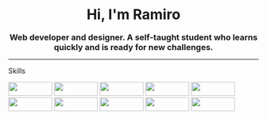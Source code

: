 <h1 style="text-align: center;">Hi, I'm Ramiro</h1>
    <h3 style="text-align: center; margin: 0 auto;">Web developer and designer. A self-taught student who learns quickly and is ready for new challenges.</h3>
    <hr>
    <div class="skills">
        <p>Skills</p>
        <img src="https://img.shields.io/badge/html5-%23E34F26.svg?style=for-the-badge&logo=html5&logoColor=white" style="width: 88px; height: 28px;">
        <img src="https://img.shields.io/badge/css3-%231572B6.svg?style=for-the-badge&logo=css3&logoColor=white" style="width: 88px; height: 28px;">
        <img src="https://img.shields.io/badge/javascript-yellow.svg?style=for-the-badge&logo=javascript&logoColor=gray" style="width: 88px; height: 28px;">
        <img src="https://img.shields.io/badge/tailwindcss-%2338B2AC.svg?style=for-the-badge&logo=tailwind-css&logoColor=white" style="width: 88px; height: 28px;">
        <img src="https://img.shields.io/badge/python-3670A0?style=for-the-badge&logo=python&logoColor=ffdd54" style="width: 88px; height: 28px;">
        <img src="https://img.shields.io/badge/git-%23F05033.svg?style=for-the-badge&logo=git&logoColor=white" style="width: 88px; height: 28px;">
        <img src="https://img.shields.io/badge/Linux-FCC624?style=for-the-badge&logo=linux&logoColor=black" style="width: 88px; height: 28px;">
        <img src="https://img.shields.io/badge/Astro-FD5E02?style=for-the-badge&logo=astro&logoColor=black" style="width: 88px; height: 28px;">
        <img src="https://img.shields.io/badge/Bootstrap-7F00FF?style=for-the-badge&logo=bootstrap&logoColor=black" style="width: 88px; height: 28px;">
        <img src="https://img.shields.io/badge/Wordpress-FFFFFF?style=for-the-badge&logo=wordpress&logoColor=black" style="width: 88px; height: 28px;">
